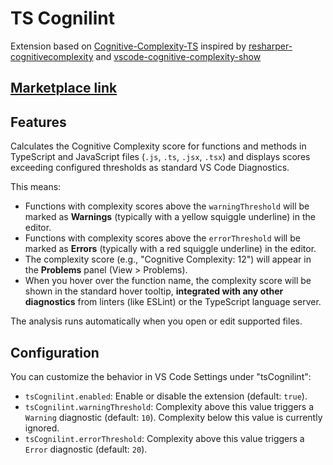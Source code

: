 # TS Cognilint

Extension based on [Cognitive-Complexity-TS]([https://github.com/Deskbot/Cognitive-Complexity-TS) inspired by [resharper-cognitivecomplexity](https://github.com/matkoch/resharper-cognitivecomplexity) and [vscode-cognitive-complexity-show](https://github.com/ampcpmgp/vscode-cognitive-complexity-show)

## [Marketplace link](https://marketplace.visualstudio.com/items?itemName=osharper.vscode-ts-cognilint)

## Features

Calculates the Cognitive Complexity score for functions and methods in TypeScript and JavaScript files (`.js`, `.ts`, `.jsx`, `.tsx`) and displays scores exceeding configured thresholds as standard VS Code Diagnostics.

This means:

*   Functions with complexity scores above the `warningThreshold` will be marked as **Warnings** (typically with a yellow squiggle underline) in the editor.
*   Functions with complexity scores above the `errorThreshold` will be marked as **Errors** (typically with a red squiggle underline) in the editor.
*   The complexity score (e.g., "Cognitive Complexity: 12") will appear in the **Problems** panel (View > Problems).
*   When you hover over the function name, the complexity score will be shown in the standard hover tooltip, **integrated with any other diagnostics** from linters (like ESLint) or the TypeScript language server.

The analysis runs automatically when you open or edit supported files.

## Configuration

You can customize the behavior in VS Code Settings under "tsCognilint":

*   `tsCognilint.enabled`: Enable or disable the extension (default: `true`).
*   `tsCognilint.warningThreshold`: Complexity above this value triggers a `Warning` diagnostic (default: `10`). Complexity below this value is currently ignored.
*   `tsCognilint.errorThreshold`: Complexity above this value triggers a `Error` diagnostic (default: `20`).